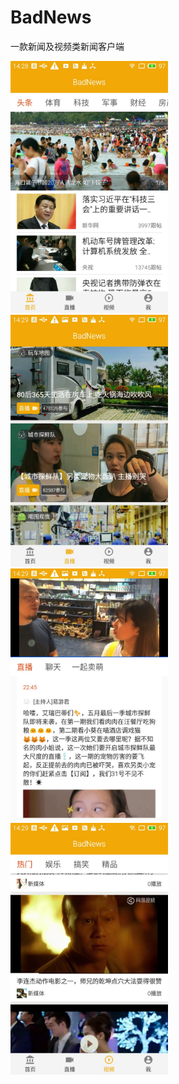 # BadNews
一款新闻及视频类新闻客户端

<img src="https://github.com/lianqiangjava/BadNews/raw/master/picture/news.jpg" width="50%" height="50%" />
<img src="https://github.com/lianqiangjava/BadNews/raw/master/picture/live.jpg" width="50%" height="50%" />
<img src="https://github.com/lianqiangjava/BadNews/raw/master/picture/live_room.jpg" width="50%" height="50%" />
<img src="https://github.com/lianqiangjava/BadNews/raw/master/picture/video.jpg" width="50%" height="50%" />